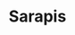 ---
title: Sarapis
layout: /_layouts/ProjectPage.jsx
npoName: Sarapis
npoLogo: ../../assets/logos/sarapis_logo.png
githubRepository: https://github.com/stevensblueprint/orservice
npoDescription: |
  Sarapis is nonprofit organization advancing the free/libre/open source movement by helping NGOs, community groups and governments solve problems managing human services information.
projectDescription: |
  Project
tools: |
  Java, Spring Boot, React, Vite, PostgreSQL
---
